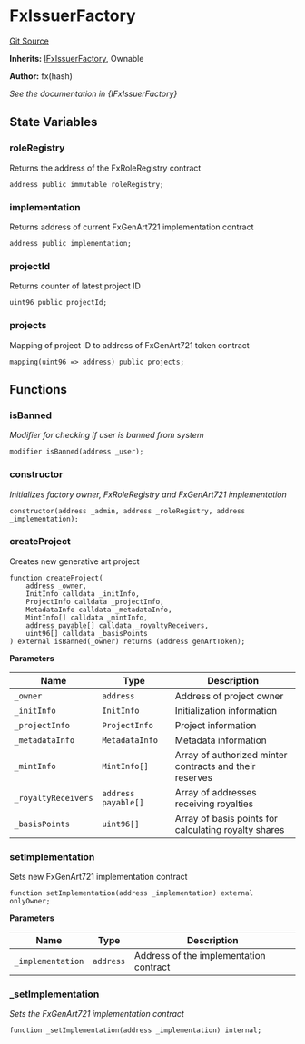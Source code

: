 # FxIssuerFactory
[Git Source](https://github.com/fxhash/fxhash-evm-contracts/blob/709c3bd5035ed7a7acc4391ca2a42cf2ad71efed/src/factories/FxIssuerFactory.sol)

**Inherits:**
[IFxIssuerFactory](/src/interfaces/IFxIssuerFactory.sol/interface.IFxIssuerFactory.md), Ownable

**Author:**
fx(hash)

*See the documentation in {IFxIssuerFactory}*


## State Variables
### roleRegistry
Returns the address of the FxRoleRegistry contract


```solidity
address public immutable roleRegistry;
```


### implementation
Returns address of current FxGenArt721 implementation contract


```solidity
address public implementation;
```


### projectId
Returns counter of latest project ID


```solidity
uint96 public projectId;
```


### projects
Mapping of project ID to address of FxGenArt721 token contract


```solidity
mapping(uint96 => address) public projects;
```


## Functions
### isBanned

*Modifier for checking if user is banned from system*


```solidity
modifier isBanned(address _user);
```

### constructor

*Initializes factory owner, FxRoleRegistry and FxGenArt721 implementation*


```solidity
constructor(address _admin, address _roleRegistry, address _implementation);
```

### createProject

Creates new generative art project


```solidity
function createProject(
    address _owner,
    InitInfo calldata _initInfo,
    ProjectInfo calldata _projectInfo,
    MetadataInfo calldata _metadataInfo,
    MintInfo[] calldata _mintInfo,
    address payable[] calldata _royaltyReceivers,
    uint96[] calldata _basisPoints
) external isBanned(_owner) returns (address genArtToken);
```
**Parameters**

|Name|Type|Description|
|----|----|-----------|
|`_owner`|`address`|Address of project owner|
|`_initInfo`|`InitInfo`|Initialization information|
|`_projectInfo`|`ProjectInfo`|Project information|
|`_metadataInfo`|`MetadataInfo`|Metadata information|
|`_mintInfo`|`MintInfo[]`|Array of authorized minter contracts and their reserves|
|`_royaltyReceivers`|`address payable[]`|Array of addresses receiving royalties|
|`_basisPoints`|`uint96[]`|Array of basis points for calculating royalty shares|


### setImplementation

Sets new FxGenArt721 implementation contract


```solidity
function setImplementation(address _implementation) external onlyOwner;
```
**Parameters**

|Name|Type|Description|
|----|----|-----------|
|`_implementation`|`address`|Address of the implementation contract|


### _setImplementation

*Sets the FxGenArt721 implementation contract*


```solidity
function _setImplementation(address _implementation) internal;
```

